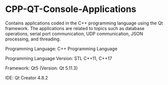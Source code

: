 # CPP-QT-Console-Applications
Contains applications coded in the C++ programming language using the Qt framework. 
The applications are related to topics such as database operations, serial port communication, UDP communication, JSON processing, and threading.

Programming Language: C++ Programming Language

Programming Language Version: STL C++11, C++17

Framework: Qt5 (Version: Qt 5.11.3)

IDE: Qt Creator 4.8.2